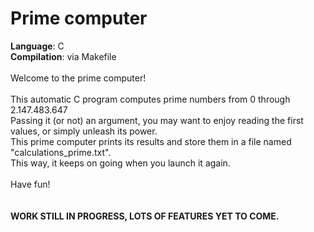 # Prime computer
<b>Language</b>: C<br>
<b>Compilation</b>: via Makefile<br>
<br>
Welcome to the prime computer!<br>
<br>
This automatic C program computes prime numbers from 0 through 2.147.483.647<br>
Passing it (or not) an argument, you may want to enjoy reading the first values, or simply unleash its power.<br>
This prime computer prints its results and store them in a file named "calculations_prime.txt".<br>
This way, it keeps on going when you launch it again.<br>
<br>
Have fun!<br>
<br>
<br>
<b>WORK STILL IN PROGRESS, LOTS OF FEATURES YET TO COME.</b>